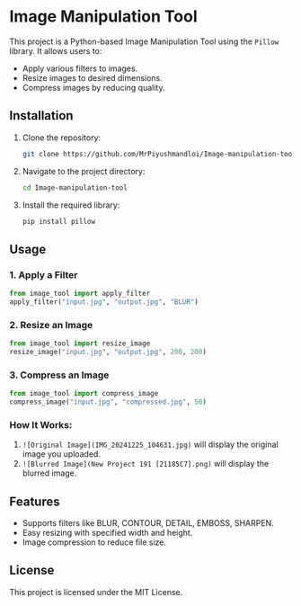 # Image Manipulation Tool

This project is a Python-based Image Manipulation Tool using the `Pillow` library. It allows users to:
- Apply various filters to images.
- Resize images to desired dimensions.
- Compress images by reducing quality.

## Installation
1. Clone the repository:
   ```bash
   git clone https://github.com/MrPiyushmandloi/Image-manipulation-tool.git
   ```
2. Navigate to the project directory:
   ```bash
   cd Image-manipulation-tool
   ```
3. Install the required library:
   ```bash
   pip install pillow
   ```

## Usage
### 1. Apply a Filter
```python
from image_tool import apply_filter
apply_filter("input.jpg", "output.jpg", "BLUR")
```
### 2. Resize an Image
```python
from image_tool import resize_image
resize_image("input.jpg", "output.jpg", 200, 200)
```
### 3. Compress an Image
```python
from image_tool import compress_image
compress_image("input.jpg", "compressed.jpg", 50)
```
### How It Works:
1. `![Original Image](IMG_20241225_104631.jpg)` will display the original image you uploaded.
2. `![Blurred Image](New Project 191 [21185C7].png)` will display the blurred image.



## Features
- Supports filters like BLUR, CONTOUR, DETAIL, EMBOSS, SHARPEN.
- Easy resizing with specified width and height.
- Image compression to reduce file size.

## License
This project is licensed under the MIT License.
